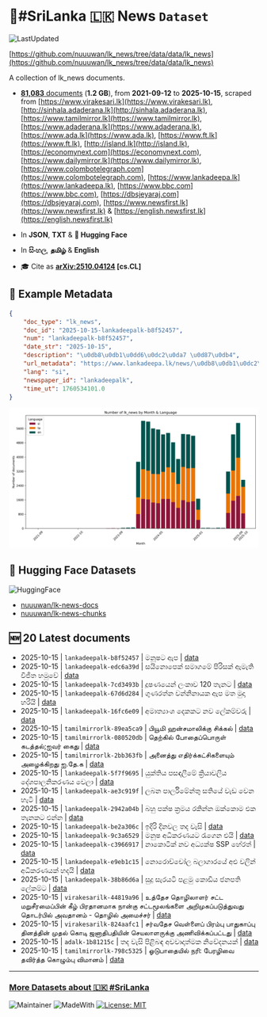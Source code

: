 # 📄#SriLanka 🇱🇰 News `Dataset`

![LastUpdated](https://img.shields.io/badge/last_updated-2025--10--15_18:55:21-green)

[https://github.com/nuuuwan/lk_news/tree/data/data/lk_news](https://github.com/nuuuwan/lk_news/tree/data/data/lk_news)

A collection of lk_news documents.

- [**81,083** documents](https://github.com/nuuuwan/lk_news/tree/data/data/lk_news) (**1.2 GB**), from **2021-09-12** to **2025-10-15**, scraped from [https://www.virakesari.lk](https://www.virakesari.lk), [http://sinhala.adaderana.lk](http://sinhala.adaderana.lk), [https://www.tamilmirror.lk](https://www.tamilmirror.lk), [https://www.adaderana.lk](https://www.adaderana.lk), [https://www.ada.lk](https://www.ada.lk), [https://www.ft.lk](https://www.ft.lk), [http://island.lk](http://island.lk), [https://economynext.com](https://economynext.com), [https://www.dailymirror.lk](https://www.dailymirror.lk), [https://www.colombotelegraph.com](https://www.colombotelegraph.com), [https://www.lankadeepa.lk](https://www.lankadeepa.lk), [https://www.bbc.com](https://www.bbc.com), [https://dbsjeyaraj.com](https://dbsjeyaraj.com), [https://www.newsfirst.lk](https://www.newsfirst.lk) & [https://english.newsfirst.lk](https://english.newsfirst.lk)

- In **JSON**, **TXT** & **🤗 Hugging Face**

- In **සිංහල**, **தமிழ்** & **English**

- 🎓 Cite as **[arXiv:2510.04124](https://arxiv.org/abs/2510.04124) [cs.CL]**

## 📝 Example Metadata

```json
{
    "doc_type": "lk_news",
    "doc_id": "2025-10-15-lankadeepalk-b8f52457",
    "num": "lankadeepalk-b8f52457",
    "date_str": "2025-10-15",
    "description": "\u0db8\u0db1\u0dd6\u0dc2\u0da7 \u0d87\u0db4",
    "url_metadata": "https://www.lankadeepa.lk/news/\u0db8\u0db1\u0dc2\u0da7-\u0d87\u0db4/101-681427",
    "lang": "si",
    "newspaper_id": "lankadeepalk",
    "time_ut": 1760534101.0
}
```

![Chart](https://raw.githubusercontent.com/nuuuwan/lk_news/refs/heads/data/data/lk_news/docs_by_month_and_lang.png)

## 🤗 Hugging Face Datasets

![HuggingFace](https://img.shields.io/badge/-HuggingFace-FDEE21?style=for-the-badge&logo=HuggingFace)

- [nuuuwan/lk-news-docs](https://huggingface.co/datasets/nuuuwan/lk-news-docs)
- [nuuuwan/lk-news-chunks](https://huggingface.co/datasets/nuuuwan/lk-news-chunks)

## 🆕 20 Latest documents

- 2025-10-15 | `lankadeepalk-b8f52457` | මනූෂට ඇප | [data](https://github.com/nuuuwan/lk_news/tree/data/data/lk_news/2020s/2025/2025-10-15-lankadeepalk-b8f52457)
- 2025-10-15 | `lankadeepalk-edc6a39d` | සයිනොපෙක් සමාගමේ පිරිසක් ඇමැති විජිත හමුවේ | [data](https://github.com/nuuuwan/lk_news/tree/data/data/lk_news/2020s/2025/2025-10-15-lankadeepalk-edc6a39d)
- 2025-10-15 | `lankadeepalk-7cd3493b` | දූෂණයෙන් ලංකාව 120 තැනට | [data](https://github.com/nuuuwan/lk_news/tree/data/data/lk_news/2020s/2025/2025-10-15-lankadeepalk-7cd3493b)
- 2025-10-15 | `lankadeepalk-67d6d284` | ගුණරත්න වන්නිනායක ඇප මත මුදා හරියි | [data](https://github.com/nuuuwan/lk_news/tree/data/data/lk_news/2020s/2025/2025-10-15-lankadeepalk-67d6d284)
- 2025-10-15 | `lankadeepalk-16fc6e09` | අමාත්‍යාංශ දෙකකට නව ලේකම්වරු | [data](https://github.com/nuuuwan/lk_news/tree/data/data/lk_news/2020s/2025/2025-10-15-lankadeepalk-16fc6e09)
- 2025-10-15 | `tamilmirrorlk-89ea5ca9` | பியூமி ஹன்சமாலிக்கு சிக்கல் | [data](https://github.com/nuuuwan/lk_news/tree/data/data/lk_news/2020s/2025/2025-10-15-tamilmirrorlk-89ea5ca9)
- 2025-10-15 | `tamilmirrorlk-080520db` | தெற்கில் போதைப்பொருள் கடத்தல்;ஐவர் கைது | [data](https://github.com/nuuuwan/lk_news/tree/data/data/lk_news/2020s/2025/2025-10-15-tamilmirrorlk-080520db)
- 2025-10-15 | `tamilmirrorlk-2bb363fb` | அனைத்து எதிர்க்கட்சிகளையும் அழைக்கிறது ஐ.தே.க | [data](https://github.com/nuuuwan/lk_news/tree/data/data/lk_news/2020s/2025/2025-10-15-tamilmirrorlk-2bb363fb)
- 2025-10-15 | `lankadeepalk-5f7f9695` | යුක්තිය පසඳලීමේ ක්‍රියාවලිය දේශපාලනිකරණය වෙලා | [data](https://github.com/nuuuwan/lk_news/tree/data/data/lk_news/2020s/2025/2025-10-15-lankadeepalk-5f7f9695)
- 2025-10-15 | `lankadeepalk-ae3c919f` | ලබන පාර්ලිමේන්තු සතියේ වැඩ වෙන හැටි | [data](https://github.com/nuuuwan/lk_news/tree/data/data/lk_news/2020s/2025/2025-10-15-lankadeepalk-ae3c919f)
- 2025-10-15 | `lankadeepalk-2942a04b` | බහු පක්ෂ ක්‍රමය රකින්න ඔක්කොම එක තැනකට එන්න | [data](https://github.com/nuuuwan/lk_news/tree/data/data/lk_news/2020s/2025/2025-10-15-lankadeepalk-2942a04b)
- 2025-10-15 | `lankadeepalk-be2a306c` | ඉදිරි දිනවල තද වැසි | [data](https://github.com/nuuuwan/lk_news/tree/data/data/lk_news/2020s/2025/2025-10-15-lankadeepalk-be2a306c)
- 2025-10-15 | `lankadeepalk-9c3a6529` | මනුෂ අධිකරණයට රැගෙන එයි | [data](https://github.com/nuuuwan/lk_news/tree/data/data/lk_news/2020s/2025/2025-10-15-lankadeepalk-9c3a6529)
- 2025-10-15 | `lankadeepalk-c3966917` | නාකොටික් නව අධ්‍යක්ෂ SSP හේරත් | [data](https://github.com/nuuuwan/lk_news/tree/data/data/lk_news/2020s/2025/2025-10-15-lankadeepalk-c3966917)
- 2025-10-15 | `lankadeepalk-e9eb1c15` | නොරොච්චෝල බලාගාරයේ අළු වලින් අධිකරණයක් හදයි | [data](https://github.com/nuuuwan/lk_news/tree/data/data/lk_news/2020s/2025/2025-10-15-lankadeepalk-e9eb1c15)
- 2025-10-15 | `lankadeepalk-38b86d6a` | සුදු සැරයටි පළමු කොඩිය ජනපති ලේකම්ට | [data](https://github.com/nuuuwan/lk_news/tree/data/data/lk_news/2020s/2025/2025-10-15-lankadeepalk-38b86d6a)
- 2025-10-15 | `virakesarilk-44819a96` | உத்தேச தொழிலாளர் சட்ட மறுசீரமைப்பின் கீழ் பிரதானமாக நான்கு சட்டமூலங்களை அறிமுகப்படுத்துவது தொடர்பில் அவதானம் - தொழில் அமைச்சர் | [data](https://github.com/nuuuwan/lk_news/tree/data/data/lk_news/2020s/2025/2025-10-15-virakesarilk-44819a96)
- 2025-10-15 | `virakesarilk-824aafc1` | சர்வதேச வெள்ளைப் பிரம்பு பாதுகாப்பு தினத்தின் முதல் கொடி ஜனாதிபதியின் செயலாளருக்கு அணிவிக்கப்பட்டது | [data](https://github.com/nuuuwan/lk_news/tree/data/data/lk_news/2020s/2025/2025-10-15-virakesarilk-824aafc1)
- 2025-10-15 | `adalk-1b81215c` | තද වැසි පිළිබඳ අවවාදාත්මක නිවේදනයක් | [data](https://github.com/nuuuwan/lk_news/tree/data/data/lk_news/2020s/2025/2025-10-15-adalk-1b81215c)
- 2025-10-15 | `tamilmirrorlk-798c5325` | ஓடுபாதையில் நரி: பேரழிவை தவிர்த்த கொழும்பு விமானம் | [data](https://github.com/nuuuwan/lk_news/tree/data/data/lk_news/2020s/2025/2025-10-15-tamilmirrorlk-798c5325)

---

### [More Datasets about 🇱🇰 #SriLanka](https://github.com/nuuuwan/lk_datasets)

![Maintainer](https://img.shields.io/badge/maintainer-nuuuwan-red)
![MadeWith](https://img.shields.io/badge/made_with-python-blue)
[![License: MIT](https://img.shields.io/badge/License-MIT-yellow.svg)](https://opensource.org/licenses/MIT)
